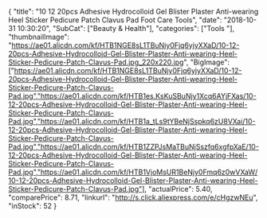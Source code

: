 {
	"title": "10 12 20pcs Adhesive Hydrocolloid Gel Blister Plaster Anti-wearing Heel Sticker Pedicure Patch Clavus Pad Foot Care Tools",
	"date": "2018-10-31 10:30:20",
	"SubCat": ["Beauty & Health"],
	"categories": ["Tools "],
	"thumbnailImage": "https://ae01.alicdn.com/kf/HTB1NGE8sL1TBuNjy0Fjq6yjyXXaD/10-12-20pcs-Adhesive-Hydrocolloid-Gel-Blister-Plaster-Anti-wearing-Heel-Sticker-Pedicure-Patch-Clavus-Pad.jpg_220x220.jpg",
	"BigImage": ["https://ae01.alicdn.com/kf/HTB1NGE8sL1TBuNjy0Fjq6yjyXXaD/10-12-20pcs-Adhesive-Hydrocolloid-Gel-Blister-Plaster-Anti-wearing-Heel-Sticker-Pedicure-Patch-Clavus-Pad.jpg","https://ae01.alicdn.com/kf/HTB1es.KsKuSBuNjy1Xcq6AYjFXas/10-12-20pcs-Adhesive-Hydrocolloid-Gel-Blister-Plaster-Anti-wearing-Heel-Sticker-Pedicure-Patch-Clavus-Pad.jpg","https://ae01.alicdn.com/kf/HTB1a_tLs9tYBeNjSspkq6zU8VXai/10-12-20pcs-Adhesive-Hydrocolloid-Gel-Blister-Plaster-Anti-wearing-Heel-Sticker-Pedicure-Patch-Clavus-Pad.jpg","https://ae01.alicdn.com/kf/HTB1ZZPJsMaTBuNjSszfq6xgfpXaE/10-12-20pcs-Adhesive-Hydrocolloid-Gel-Blister-Plaster-Anti-wearing-Heel-Sticker-Pedicure-Patch-Clavus-Pad.jpg","https://ae01.alicdn.com/kf/HTB1VjoMsUR1BeNjy0Fmq6z0wVXaW/10-12-20pcs-Adhesive-Hydrocolloid-Gel-Blister-Plaster-Anti-wearing-Heel-Sticker-Pedicure-Patch-Clavus-Pad.jpg"],
	"actualPrice": 5.40,
	"comparePrice": 8.71,
	"linkurl": "http://s.click.aliexpress.com/e/cHgzwNEu",
	"inStock": 52
}
